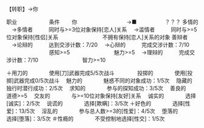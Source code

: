 

【转职】→你

职业　　　　　　条件　　
你　　　　　　　　
　→■ 　　　　　？？？
多情的
　→多情者　　　同时与>=3位对象保持[恋人]关系
　→滥情者　　　同时与>=5位对象保持[性侣]关系
　　　　　　　　不拥有保持[恋人]关系的对象
善辩者
　→论辩的　　　达到交涉计数：7/20
　→心辩的　　　完成交涉计数：7/10
　　　　　　　　感知>=5
　　　　　　　　魅力>=5
　→理辩的　　　完成交涉计数：7/10
　　　　　　　　智力>=10

＋用刀的　　　　使用[刀]武器完成5/5次战斗　　　
　投掷的　　　　使用[投掷]武器完成0/5次战斗
　魅力的　　　　魅惑不同的对象成功：1/5次
　隐藏的　　　　独行时潜行成功：2/5次
　求知的　　　　参与的探知成功：3/5次
　善良的　　　　道德>=5
　交友的　　　　与>=10位对象保持[友好]关系
　诚实的　　　　选择[诚实]：2/5次
　说谎的　　　　选择[欺瞒]：3/5次
＋好色的　　　　选择[性爱]：13/5次
　淫乱的　　　　参与总人数>=3的[性爱]：4/5次
　堕落的　　　　选择[堕落]：3/5次
＃性瘾的　　　　不受控制地选择[性交]：1/5次
